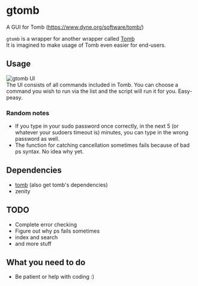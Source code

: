 # gtomb
A GUI for Tomb (https://www.dyne.org/software/tomb/)

`gtomb` is a wrapper for another wrapper called [Tomb](https://github.com/dyne/Tomb)  
It is imagined to make usage of Tomb even easier for end-users.

## Usage
![gtomb UI](https://github.com/parazyd/gtomb/raw/master/screenshot.png "gtomb UI")  
The UI consists of all commands included in Tomb. You can choose a command you wish to run via the
list and the script will run it for you. Easy-peasy.

### Random notes
* If you type in your sudo password once correctly, in the next 5 (or whatever your sudoers timeout is) minutes, you can type in the wrong password as well.
* The function for catching cancellation sometimes fails because of bad ps syntax. No idea why yet.

## Dependencies
* [tomb](https://github.com/dyne/Tomb) (also get tomb's dependencies)
* zenity

## TODO
* Complete error checking
* Figure out why ps fails sometimes
* index and search
* and more stuff 

## What you need to do
* Be patient or help with coding :)
